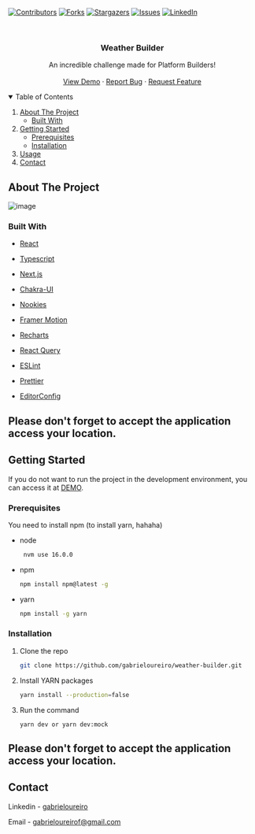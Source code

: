 [![Contributors][contributors-shield]][contributors-url]
[![Forks][forks-shield]][forks-url]
[![Stargazers][stars-shield]][stars-url]
[![Issues][issues-shield]][issues-url]
[![LinkedIn][linkedin-shield]][linkedin-url]

<!-- PROJECT -->
<br />
<p align="center">

  <h3 align="center">Weather Builder</h3>

  <p align="center">
      An incredible challenge made for Platform Builders!
    <br />
    <br />
    <a href="https://weather-builder.vercel.app/">View Demo</a>
    ·
    <a href="https://github.com/gabrieloureiro/weather-builder/issues">Report Bug</a>
    ·
    <a href="https://github.com/gabrieloureiro/weather-builder/issues">Request Feature</a>
  </p>
</p>

<!-- TABLE OF CONTENTS -->
<details open="open">
  <summary>Table of Contents</summary>
  <ol>
    <li>
      <a href="#about-the-project">About The Project</a>
      <ul>
        <li><a href="#built-with">Built With</a></li>
      </ul>
    </li>
    <li>
      <a href="#getting-started">Getting Started</a>
      <ul>
        <li><a href="#prerequisites">Prerequisites</a></li>
        <li><a href="#installation">Installation</a></li>
      </ul>
    </li>
    <li><a href="#usage">Usage</a></li>
    <li><a href="#contact">Contact</a></li>
  </ol>
</details>

<!-- ABOUT THE PROJECT -->

## About The Project

![image](https://user-images.githubusercontent.com/39869298/154817478-1d3793f7-ec06-42f9-91bf-986a81d6c4a0.png)

### Built With

- [React](https://reactjs.org/)
- [Typescript](https://www.typescriptlang.org/)
- [Next.js](https://nextjs.org/)
- [Chakra-UI](https://chakra-ui.com/)
- [Nookies](https://github.com/maticzav/nookies)
- [Framer Motion](https://www.framer.com/api/motion/)
- [Recharts](https://recharts.org/en-US)
- [React Query](https://react-query.tanstack.com/)

- [ESLint](https:///)
- [Prettier](https://)
- [EditorConfig](https://)

<!-- GETTING STARTED -->

## Please don't forget to accept the application access your location.

## Getting Started

If you do not want to run the project in the development environment, you can access it at [DEMO](https://weather-builder.vercel.app/).

### Prerequisites

You need to install npm (to install yarn, hahaha)

- node
  ```sh
   nvm use 16.0.0 
  ```
  

- npm

  ```sh
  npm install npm@latest -g
  ```

- yarn
  ```sh
  npm install -g yarn
  ```
  
### Installation

1. Clone the repo
   ```sh
   git clone https://github.com/gabrieloureiro/weather-builder.git
   ```
2. Install YARN packages
   ```sh
   yarn install --production=false
   ```
3. Run the command
   ```JS
   yarn dev or yarn dev:mock
   ```
   
   ##
   
## Please don't forget to accept the application access your location.

<!-- CONTACT -->

## Contact

Linkedin - [gabrieloureiro](https://linkedin.com/in/gabrieloureiro)

Email - [gabrieloureirof@gmail.com](mailto:gabrieloureirof@gmail.com)

<!-- MARKDOWN LINKS & IMAGES -->
<!-- https://www.markdownguide.org/basic-syntax/#reference-style-links -->

[contributors-shield]: https://img.shields.io/github/contributors/gabrieloureiro/weather-builder.svg?style=for-the-badge
[contributors-url]: https://github.com/gabrieloureiro/weather-builder/graphs/contributors
[forks-shield]: https://img.shields.io/github/forks/gabrieloureiro/weather-builder.svg?style=for-the-badge
[forks-url]: https://github.com/gabrieloureiro/weather-builder/network/members
[stars-shield]: https://img.shields.io/github/stars/gabrieloureiro/weather-builder.svg?style=for-the-badge
[stars-url]: https://github.com/gabrieloureiro/weather-builder/stargazers
[issues-shield]: https://img.shields.io/github/issues/gabrieloureiro/weather-builder.svg?style=for-the-badge
[issues-url]: https://github.com/gabrieloureiro/weather-builder/issues
[linkedin-shield]: https://img.shields.io/badge/-LinkedIn-black.svg?style=for-the-badge&logo=linkedin&colorB=555
[linkedin-url]: https://linkedin.com/in/gabrieloureiro
[stacks]: https://user-images.githubusercontent.com/39869298/109377578-f8ddf000-78aa-11eb-87d8-2ff40514e30f.png
